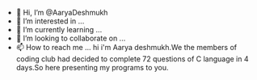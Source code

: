 - 👋 Hi, I’m @AaryaDeshmukh
- 👀 I’m interested in ...
- 🌱 I’m currently learning ...
- 💞️ I’m looking to collaborate on ...
- 📫 How to reach me ...
hi i'm Aarya deshmukh.We the members of coding club had decided to complete 72 questions of C language in 4 days.So here presenting my programs to you.

